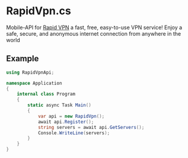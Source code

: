 # RapidVpn.cs
Mobile-API for [Rapid VPN](https://play.google.com/store/apps/details?id=com.rapidconn.android) a fast, free, easy-to-use VPN service! Enjoy a safe, secure, and anonymous internet connection from anywhere in the world

## Example
```cs
using RapidVpnApi;

namespace Application
{
    internal class Program
    {
        static async Task Main()
        {
            var api = new RapidVpn();
            await api.Register();
            string servers = await api.GetServers();
            Console.WriteLine(servers);
        }
    }
}
```
